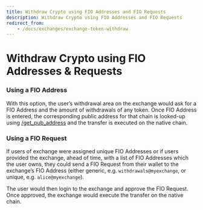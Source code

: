 ```yaml
---
title: Withdraw Crypto using FIO Addresses and FIO Requests
description: Withdraw Crypto using FIO Addresses and FIO Requests
redirect_from:
    - /docs/exchanges/exchange-token-withdraw
---
```


# Withdraw Crypto using FIO Addresses & Requests

### Using a FIO Address

With this option, the user’s withdrawal area on the exchange would ask for a FIO Address and the amount of withdrawals of any token. Once FIO Address is entered, the corresponding public address for that chain is looked-up using [/get_pub_address]({{site.baseurl}}/pages/api/fio-api/#post-/get_pub_address) and the transfer is executed on the native chain.

### Using a FIO Request

If users of exchange were assigned unique FIO Addresses or if users provided the exchange, ahead of time, with a list of FIO Addresses which the user owns, they could send a FIO Request from their wallet to the exchange’s FIO Address (either generic, e.g. `withdrawals@myexchange`, or unique, e.g. `alice@myexchange`).

The user would then login to the exchange and approve the FIO Request. Once approved, the exchange would execute the transfer on the native chain.

